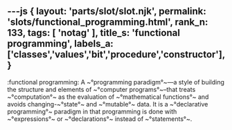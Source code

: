 ---js
{
  layout: 'parts/slot/slot.njk',
  permalink: 'slots/functional_programming.html',
  rank_n: 133,
  tags: [ 'notag' ],
  title_s: 'functional programming',
  labels_a: ['classes','values','bit','procedure','constructor'],
}
---
:functional programming:
A ~°programming paradigm°~—a style of building the structure and elements of ~°computer programs°~–that treats ~°computation°~ as the evaluation of ~°mathematical functions°~ and avoids changing-~°state°~ and ~°mutable°~ data. It is a ~°declarative programming°~ paradigm in that programming is done with ~°expressions°~ or ~°declarations°~ instead of ~°statements°~.
